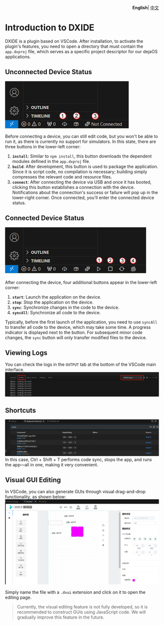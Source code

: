 <p align="right">
    <b>English</b>| <a href="./dxide_CN.md">中文</a>
</p>

# Introduction to DXIDE  
DXIDE is a plugin based on VSCode. After installation, to activate the plugin's features, you need to open a directory that must contain the `app.dxproj` file, which serves as a specific project descriptor for our dejaOS applications.  

## Unconnected Device Status  
![Unconnected Device Status](image/ide-1.png)  

Before connecting a device, you can still edit code, but you won't be able to run it, as there is currently no support for simulators. In this state, there are three buttons in the lower-left corner:  
1. **`install`**: Similar to `npm install`, this button downloads the dependent modules defined in the `app.dxproj` file.  
2. **`build`**: After development, this button is used to package the application. Since it is script code, no compilation is necessary; building simply compresses the relevant code and resource files.  
3. **`connect`**: After connecting the device via USB and once it has booted, clicking this button establishes a connection with the device. Notifications about the connection's success or failure will pop up in the lower-right corner. Once connected, you'll enter the connected device status.  

## Connected Device Status  
![Connected Device Status](image/ide-2.png)  

After connecting the device, four additional buttons appear in the lower-left corner:  
1. **`start`**: Launch the application on the device.  
2. **`stop`**: Stop the application on the device.  
3. **`sync`**: Synchronize changes in the code to the device.  
4. **`syncAll`**: Synchronize all code to the device.  

Typically, before the first launch of the application, you need to use `syncAll` to transfer all code to the device, which may take some time. A progress indicator is displayed next to the button. For subsequent minor code changes, the `sync` button will only transfer modified files to the device.  

## Viewing Logs  
You can check the logs in the `OUTPUT` tab at the bottom of the VSCode main interface.  
![Log Output](image/ide-3.png)  

## Shortcuts
![alt text](image/ide-5.png)
In this case, Ctrl + Shift + T performs code sync, stops the app, and runs the app—all in one, making it very convenient.

## Visual GUI Editing  
In VSCode, you can also generate GUIs through visual drag-and-drop functionality, as shown below:  
![Visual GUI Editing](image/ide-4.png)  

Simply name the file with a `.dxui` extension and click on it to open the editing page.  

> Currently, the visual editing feature is not fully developed, so it is recommended to construct GUIs using JavaScript code. We will gradually improve this feature in the future.
